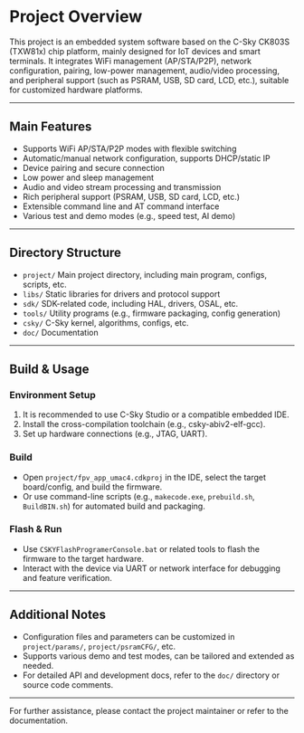 # Project Overview

This project is an embedded system software based on the C-Sky CK803S (TXW81x) chip platform, mainly designed for IoT devices and smart terminals. It integrates WiFi management (AP/STA/P2P), network configuration, pairing, low-power management, audio/video processing, and peripheral support (such as PSRAM, USB, SD card, LCD, etc.), suitable for customized hardware platforms.

---

## Main Features

- Supports WiFi AP/STA/P2P modes with flexible switching
- Automatic/manual network configuration, supports DHCP/static IP
- Device pairing and secure connection
- Low power and sleep management
- Audio and video stream processing and transmission
- Rich peripheral support (PSRAM, USB, SD card, LCD, etc.)
- Extensible command line and AT command interface
- Various test and demo modes (e.g., speed test, AI demo)

---

## Directory Structure

- `project/`  Main project directory, including main program, configs, scripts, etc.
- `libs/`     Static libraries for drivers and protocol support
- `sdk/`      SDK-related code, including HAL, drivers, OSAL, etc.
- `tools/`    Utility programs (e.g., firmware packaging, config generation)
- `csky/`     C-Sky kernel, algorithms, configs, etc.
- `doc/`      Documentation

---

## Build & Usage

### Environment Setup

1. It is recommended to use C-Sky Studio or a compatible embedded IDE.
2. Install the cross-compilation toolchain (e.g., csky-abiv2-elf-gcc).
3. Set up hardware connections (e.g., JTAG, UART).

### Build

- Open `project/fpv_app_umac4.cdkproj` in the IDE, select the target board/config, and build the firmware.
- Or use command-line scripts (e.g., `makecode.exe`, `prebuild.sh`, `BuildBIN.sh`) for automated build and packaging.

### Flash & Run

- Use `CSKYFlashProgramerConsole.bat` or related tools to flash the firmware to the target hardware.
- Interact with the device via UART or network interface for debugging and feature verification.

---

## Additional Notes

- Configuration files and parameters can be customized in `project/params/`, `project/psramCFG/`, etc.
- Supports various demo and test modes, can be tailored and extended as needed.
- For detailed API and development docs, refer to the `doc/` directory or source code comments.

---

For further assistance, please contact the project maintainer or refer to the documentation.
